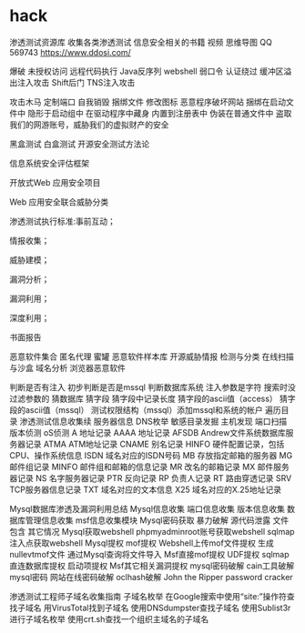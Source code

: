 # hack
渗透测试资源库
收集各类渗透测试 信息安全相关的书籍 视频 思维导图
QQ 569743
https://www.ddosi.com/

爆破 未授权访问 远程代码执行 Java反序列 webshell 弱口令 认证绕过 缓冲区溢出注入攻击 Shift后门 TNS注入攻击

攻击木马 定制端口 自我销毁 捆绑文件 修改图标 恶意程序破坏网站 捆绑在启动文件中 隐形于启动组中 在驱动程序中藏身 内置到注册表中 伪装在普通文件中 盗取我们的网游账号，威胁我们的虚拟财产的安全


黑盒测试 白盒测试 开源安全测试方法论

信息系统安全评估框架

开放式Web 应用安全项目

Web 应用安全联合威胁分类

渗透测试执行标准:事前互动；

情报收集；

威胁建模；

漏洞分析；

漏洞利用；

深度利用；

书面报告


恶意软件集合
匿名代理
蜜罐
恶意软件样本库
开源威胁情报
检测与分类
在线扫描与沙盒
域名分析
浏览器恶意软件

判断是否有注入﻿ 初步判断是否是mssql 判断数据库系统 注入参数是字符 搜索时没过滤参数的 猜数据库 猜字段 猜字段中记录长度﻿ 猜字段的ascii值（access） 猜字段的ascii值（mssql） 测试权限结构（mssql）添加mssql和系统的帐户 遍历目录
渗透测试信息收集续 服务器信息 DNS枚举 敏感目录发掘 主机发现
端口扫描
版本侦测
oS侦测 A 地址记录
AAAA 地址记录
AFSDB Andrew文件系统数据库服务器记录
ATMA ATM地址记录
CNAME 别名记录
HINFO 硬件配置记录，包括CPU、操作系统信息
ISDN 域名对应的ISDN号码
MB 存放指定邮箱的服务器
MG 邮件组记录
MINFO 邮件组和邮箱的信息记录
MR 改名的邮箱记录
MX 邮件服务器记录
NS 名字服务器记录
PTR 反向记录
RP 负责人记录
RT 路由穿透记录
SRV TCP服务器信息记录
TXT 域名对应的文本信息
X25 域名对应的X.25地址记录

Mysql数据库渗透及漏洞利用总结
 Mysql信息收集
端口信息收集
版本信息收集
数据库管理信息收集
msf信息收集模块
Mysql密码获取
暴力破解
源代码泄露
文件包含
其它情况
Mysql获取webshell
phpmyadminroot账号获取webshell
sqlmap注入点获取webshell
Mysql提权
mof提权
Webshell上传mof文件提权
生成nullevtmof文件
通过Mysql查询将文件导入
Msf直接mof提权
UDF提权
sqlmap直连数据库提权
启动项提权
Msf其它相关漏洞提权
mysql密码破解
cain工具破解mysql密码
网站在线密码破解
oclhash破解
 John the Ripper password cracker
 
 渗透测试工程师子域名收集指南
	子域名枚举 
	在Google搜索中使用“site:”操作符查找子域名 
	用VirusTotal找到子域名 
	使用DNSdumpster查找子域名 
	使用Sublist3r进行子域名枚举 
	使用crt.sh查找一个组织主域名的子域名
